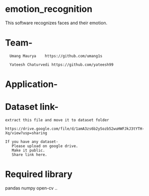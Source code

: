 # emotion_recognition

  This software recognizes faces and their emotion.
  
  
# Team-
      Umang Maurya    https://github.com/umang1s
      
      Yateesh Chaturvedi https://github.com/yateesh99      
# Application- 


# Dataset link-
    extract this file and move it to dataset folder

    https://drive.google.com/file/d/1amA3zs6b2ySozb52wuHWFJkJ3tYTH-Xq/view?usp=sharing

    If you have any dataset-
       Please upload on google drive.
       Make it public.
       Share link here.


# Required library

  pandas
  numpy
  open-cv
  ..
